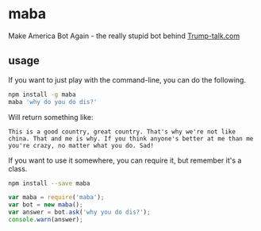 # maba
Make America Bot Again - the really stupid bot behind [Trump-talk.com](https://trump-talk.com/)

## usage
If you want to just play with the command-line, you can do the following.

```bash
npm install -g maba
maba 'why do you do dis?'
```

Will return something like: 
```
This is a good country, great country. That's why we're not like china. That and me is why. If you think anyone's better at me than me you're crazy, no matter what you do. Sad!
```

If you want to use it somewhere, you can require it, but remember it's a class.

```bash
npm install --save maba
```

```javascript
var maba = require('maba');
var bot = new maba();
var answer = bot.ask('why you do dis?');
console.warn(answer);
```
